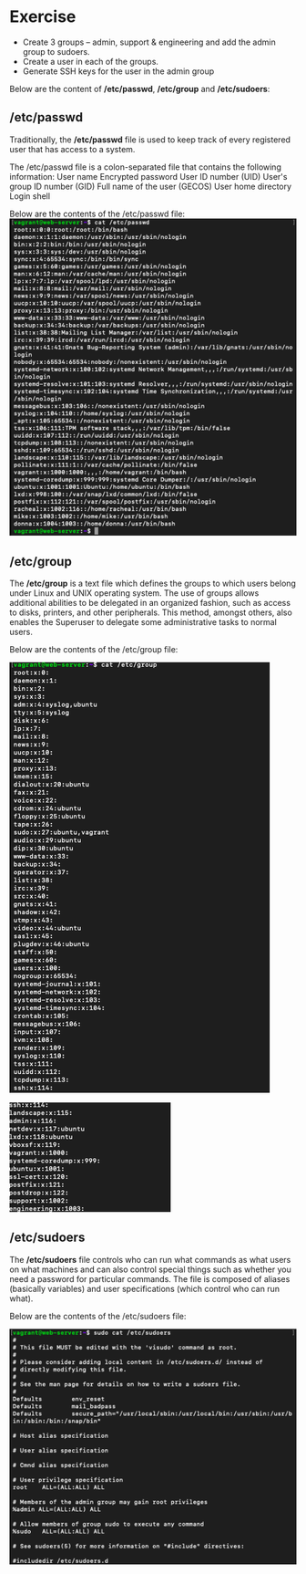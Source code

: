 # Exercise

- Create 3 groups – admin, support & engineering and add the admin group to sudoers. 
- Create a user in each of the groups. 
- Generate SSH keys for the user in the admin group

Below are the content of **/etc/passwd**, **/etc/group** and **/etc/sudoers**:

## /etc/passwd

Traditionally, the **/etc/passwd** file is used to keep track of every registered user that has access to a system.

The /etc/passwd file is a colon-separated file that contains the following information:
User name
Encrypted password
User ID number (UID)
User's group ID number (GID)
Full name of the user (GECOS)
User home directory
Login shell

Below are the contents of the /etc/passwd file:
![passwd](passwd.png)

## /etc/group

The **/etc/group** is a text file which defines the groups to which users belong under Linux and UNIX operating system. The use of groups allows additional abilities to be delegated in an organized fashion, such as access to disks, printers, and other peripherals. This method, amongst others, also enables the Superuser to delegate some administrative tasks to normal users.

Below are the contents of the /etc/group file:

![group1](group1.png)

![group2](group2.png)


## /etc/sudoers

The **/etc/sudoers** file controls who can run what commands as what users on what machines and can also control special things such as whether you need a password for particular commands. The file is composed of aliases (basically variables) and user specifications (which control who can run what).

Below are the contents of the /etc/sudoers file:


![sudoers](sudoers.png)
